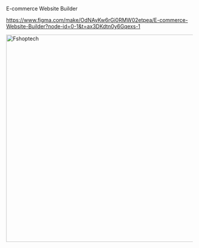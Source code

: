 E-commerce Website Builder

  https://www.figma.com/make/OdNAyKw6rGi0RMW02etpea/E-commerce-Website-Builder?node-id=0-1&t=ax3DKdtn0y6Gqexs-1

  <img width="1366" height="559" alt="Fshoptech" src="https://github.com/user-attachments/assets/296cc38a-6ac3-4248-a859-1339fb275511" />

